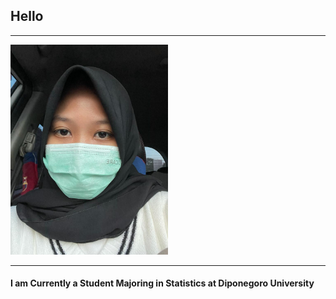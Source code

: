 ## Hello

---
<img src="ipin.jpeg?raw=true" height="50%" width="50%"/>

---
#### I am Currently a Student Majoring in Statistics at Diponegoro University
<!-- Remove above link if you don't want to attibute -->
